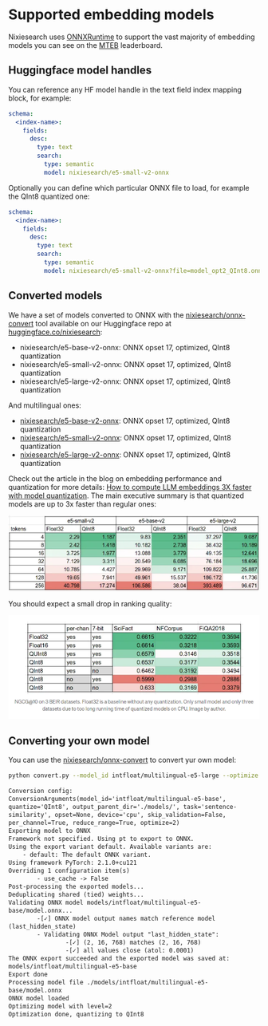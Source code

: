 # Supported embedding models

Nixiesearch uses [ONNXRuntime](https://onnxruntime.ai/) to support the vast majority of embedding models you can see on the [MTEB](https://huggingface.co/spaces/mteb/leaderboard) leaderboard.

## Huggingface model handles

You can reference any HF model handle in the text field index mapping block, for example:

```yaml
schema:
  <index-name>:
    fields:
      desc:
        type: text
        search: 
          type: semantic
          model: nixiesearch/e5-small-v2-onnx
```

Optionally you can define which particular ONNX file to load, for example the QInt8 quantized one:

```yaml
schema:
  <index-name>:
    fields:
      desc:
        type: text
        search: 
          type: semantic
          model: nixiesearch/e5-small-v2-onnx?file=model_opt2_QInt8.onnx
```

## Converted models

We have a set of models converted to ONNX with the [nixiesearch/onnx-convert](https://github.com/nixiesearch/onnx-convert) tool available on our Huggingface repo at [huggingface.co/nixiesearch](http://huggingface.co/nixiesearch):

* nixiesearch/e5-base-v2-onnx: ONNX opset 17, optimized, QInt8 quantization
* nixiesearch/e5-small-v2-onnx: ONNX opset 17, optimized, QInt8 quantization
* nixiesearch/e5-large-v2-onnx: ONNX opset 17, optimized, QInt8 quantization

And multilingual ones:

* [nixiesearch/e5-base-v2-onnx](https://huggingface.co/nixiesearch/multilingual-e5-base-onnx): ONNX opset 17, optimized, QInt8 quantization
* [nixiesearch/e5-small-v2-onnx](https://huggingface.co/nixiesearch/multilingual-e5-small-onnx): ONNX opset 17, optimized, QInt8 quantization
* [nixiesearch/e5-large-v2-onnx](https://huggingface.co/nixiesearch/multilingual-e5-large-onnx): ONNX opset 17, optimized, QInt8 quantization

Check out the article in the blog on embedding performance and quantization for more details: [How to compute LLM embeddings 3X faster with model quantization](https://medium.com/nixiesearch/how-to-compute-llm-embeddings-3x-faster-with-model-quantization-25523d9b4ce5). The main executive summary is that quantized models are up to 3x faster than regular ones:

![quantized perf](../../img/quan.png)

You should expect a small drop in ranking quality:

![mteb scores](../../img/mteb.png)

## Converting your own model

You can use the [nixiesearch/onnx-convert](https://github.com/nixiesearch/onnx-convert) to convert yur own model:

```bash
python convert.py --model_id intfloat/multilingual-e5-large --optimize 2 --quantize QInt8
```

```
Conversion config: ConversionArguments(model_id='intfloat/multilingual-e5-base', quantize='QInt8', output_parent_dir='./models/', task='sentence-similarity', opset=None, device='cpu', skip_validation=False, per_channel=True, reduce_range=True, optimize=2)
Exporting model to ONNX
Framework not specified. Using pt to export to ONNX.
Using the export variant default. Available variants are:
    - default: The default ONNX variant.
Using framework PyTorch: 2.1.0+cu121
Overriding 1 configuration item(s)
        - use_cache -> False
Post-processing the exported models...
Deduplicating shared (tied) weights...
Validating ONNX model models/intfloat/multilingual-e5-base/model.onnx...
        -[✓] ONNX model output names match reference model (last_hidden_state)
        - Validating ONNX Model output "last_hidden_state":
                -[✓] (2, 16, 768) matches (2, 16, 768)
                -[✓] all values close (atol: 0.0001)
The ONNX export succeeded and the exported model was saved at: models/intfloat/multilingual-e5-base
Export done
Processing model file ./models/intfloat/multilingual-e5-base/model.onnx
ONNX model loaded
Optimizing model with level=2
Optimization done, quantizing to QInt8
```